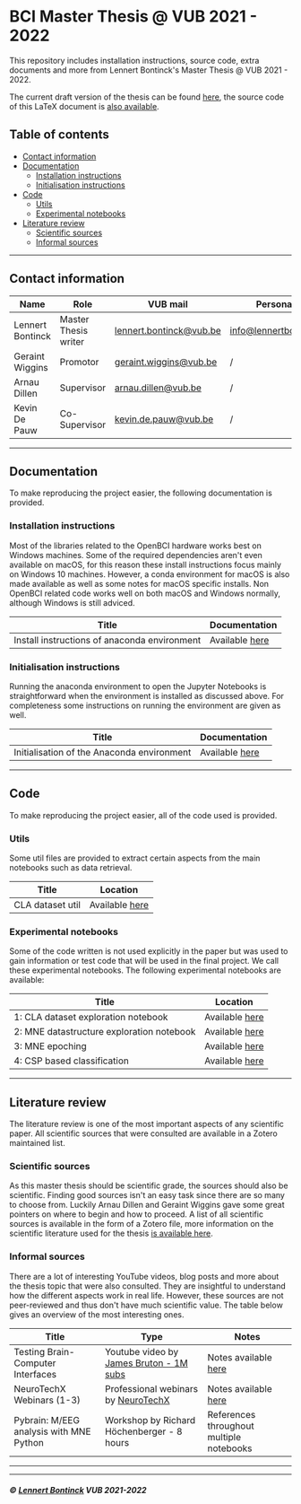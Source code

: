 # BCI Master Thesis @ VUB 2021 - 2022

This repository includes installation instructions, source code, extra documents and more from Lennert Bontinck's Master Thesis @ VUB 2021 - 2022.

The current draft version of the thesis can be found [here](paper/bci_master_thesis.pdf), the source code of this LaTeX document is [also available](paper/source).

## Table of contents

- [Contact information](#contact-information)
- [Documentation](#documentation)
  - [Installation instructions](#installation-instructions)
  - [Initialisation instructions](#initialisation-instructions)
- [Code](#code)
  - [Utils](#utils)
  - [Experimental notebooks](#experimental-notebooks)
- [Literature review](#literature-review)
  - [Scientific sources](#scientific-sources)
  - [Informal sources](#informal-sources)

<hr>


## Contact information

| Name             | Role                 | VUB mail                                                  | Personal mail                                               |
| ---------------- | -------------------- | --------------------------------------------------------- | ----------------------------------------------------------- |
| Lennert Bontinck | Master Thesis writer | [lennert.bontinck@vub.be](mailto:lennert.bontinck@vub.be) | [info@lennertbontinck.com](mailto:info@lennertbontinck.com) |
| Geraint Wiggins  | Promotor             | [geraint.wiggins@vub.be](mailto:geraint.wiggins@vub.be)   | /                                                           |
| Arnau Dillen     | Supervisor           | [arnau.dillen@vub.be](mailto:arnau.dillen@vub.be)         | /                                                           |
| Kevin De Pauw    | Co-Supervisor        | [kevin.de.pauw@vub.be](mailto:kevin.de.pauw@vub.be)       | /                                                           |

<hr>


## Documentation

To make reproducing the project easier, the following documentation is provided.

### Installation instructions

Most of the libraries related to the OpenBCI hardware works best on Windows machines. Some of the required dependencies aren't even available on macOS, for this reason these install instructions focus mainly on Windows 10 machines. However, a conda environment for macOS is also made available as well as some notes for macOS specific installs. Non OpenBCI related code works well on both macOS and Windows normally, although Windows is still adviced.

| Title                                        | Documentation                                          |
| -------------------------------------------- | ------------------------------------------------------ |
| Install instructions of anaconda environment | Available [here](documentation/installation/README.md) |



### Initialisation instructions

Running the anaconda environment to open the Jupyter Notebooks is straightforward when the environment is installed as discussed above. For completeness some instructions on running the environment are given as well.

| Title                                      | Documentation                                            |
| ------------------------------------------ | -------------------------------------------------------- |
| Initialisation of the Anaconda environment | Available [here](documentation/initialisation/README.md) |

<hr>


## Code

To make reproducing the project easier, all of the code used is provided.

### Utils

Some util files are provided to extract certain aspects from the main notebooks such as data retrieval.

| Title            | Location                                    |
| ---------------- | ------------------------------------------- |
| CLA dataset util | Available [here](code/utils/CLA_dataset.py) |



### Experimental notebooks

Some of the code written is not used explicitly in the paper but was used to gain information or test code that will be used in the final project. We call these experimental notebooks. The following experimental notebooks are available:

| Title                                     | Location                                                     |
| ----------------------------------------- | ------------------------------------------------------------ |
| 1: CLA dataset exploration notebook       | Available [here](code/experimental-notebooks/1-CLA-dataset-exploration-notebook.ipynb) |
| 2: MNE datastructure exploration notebook | Available [here](code/experimental-notebooks/2-MNE-datastructure-exploration-notebook.ipynb) |
| 3: MNE epoching                           | Available [here](code/experimental-notebooks/3-MNE-epoching.ipynb) |
| 4: CSP based classification               | Available [here](code/experimental-notebooks/4-CSP-based-classification.ipynb) |


<hr>


## Literature review

The literature review is one of the most important aspects of any scientific paper. All scientific sources that were consulted are available in a Zotero maintained list.


### Scientific sources

As this master thesis should be scientific grade, the sources should also be scientific. Finding good sources isn't an easy task since there are so many to choose from. Luckily Arnau Dillen and Geraint Wiggins gave some great pointers on where to begin and how to proceed. A list of all scientific sources is available in the form of a Zotero file, more information on the scientific literature used for the thesis [is available here](literature-review/zotero/README.md).

### Informal sources

There are a lot of interesting YouTube videos, blog posts and more about the thesis topic that were also consulted. They are insightful to understand how the different aspects work in real life. However, these sources are not peer-reviewed and thus don't have much scientific value. The table below gives an overview of the most interesting ones.

| Title                                   | Type                                                         | Notes                                                        |
| --------------------------------------- | ------------------------------------------------------------ | ------------------------------------------------------------ |
| Testing Brain-Computer Interfaces       | Youtube video by [James Bruton - 1M subs](https://www.youtube.com/channel/UCUbDcUPed50Y_7KmfCXKohA) | Notes available [here](literature-review/informal/youtube/james_bruton-testing_BCIs.md) |
| NeuroTechX Webinars (1-3)               | Professional webinars by [NeuroTechX](https://neurotechx.com/) | Notes available [here](literature-review/informal/NeuroTechX-webinar/notes.md) |
| Pybrain: M/EEG analysis with MNE Python | Workshop by Richard Höchenberger - 8 hours                   | References throughout multiple notebooks                     |


* * *
* * *
##### © [Lennert Bontinck](https://www.lennertbontinck.com/) VUB 2021-2022
